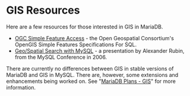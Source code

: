 # GIS Resources

Here are a few resources for those interested in GIS in MariaDB.

- [OGC Simple Feature Access](http://www.opengeospatial.org/standards/sfs) - the Open Geospatial Consortium's OpenGIS Simple Features Specifications For SQL.
- [Geo/Spatial Search with MySQL](http://www.scribd.com/doc/2569355/Geo-Distance-Search-with-MySQL) - a presentation by Alexander Rubin, from the MySQL Conference in 2006.

There are currently no differences between GIS in stable versions of MariaDB and GIS in MySQL. There are, however, some extensions and enhancements being worked on. See "[MariaDB Plans - GIS](/sql-statements-structure/geographic-geometric-features/mariadb-plans-gis/)" for more information.